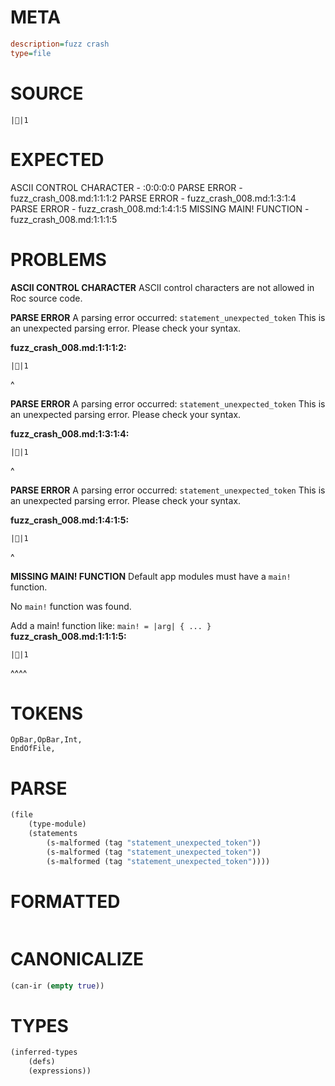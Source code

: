 # META
~~~ini
description=fuzz crash
type=file
~~~
# SOURCE
~~~roc
||1
~~~
# EXPECTED
ASCII CONTROL CHARACTER - :0:0:0:0
PARSE ERROR - fuzz_crash_008.md:1:1:1:2
PARSE ERROR - fuzz_crash_008.md:1:3:1:4
PARSE ERROR - fuzz_crash_008.md:1:4:1:5
MISSING MAIN! FUNCTION - fuzz_crash_008.md:1:1:1:5
# PROBLEMS
**ASCII CONTROL CHARACTER**
ASCII control characters are not allowed in Roc source code.



**PARSE ERROR**
A parsing error occurred: `statement_unexpected_token`
This is an unexpected parsing error. Please check your syntax.

**fuzz_crash_008.md:1:1:1:2:**
```roc
||1
```
^


**PARSE ERROR**
A parsing error occurred: `statement_unexpected_token`
This is an unexpected parsing error. Please check your syntax.

**fuzz_crash_008.md:1:3:1:4:**
```roc
||1
```
  ^


**PARSE ERROR**
A parsing error occurred: `statement_unexpected_token`
This is an unexpected parsing error. Please check your syntax.

**fuzz_crash_008.md:1:4:1:5:**
```roc
||1
```
   ^


**MISSING MAIN! FUNCTION**
Default app modules must have a `main!` function.

No `main!` function was found.

Add a main! function like:
`main! = |arg| { ... }`
**fuzz_crash_008.md:1:1:1:5:**
```roc
||1
```
^^^^


# TOKENS
~~~zig
OpBar,OpBar,Int,
EndOfFile,
~~~
# PARSE
~~~clojure
(file
	(type-module)
	(statements
		(s-malformed (tag "statement_unexpected_token"))
		(s-malformed (tag "statement_unexpected_token"))
		(s-malformed (tag "statement_unexpected_token"))))
~~~
# FORMATTED
~~~roc
~~~
# CANONICALIZE
~~~clojure
(can-ir (empty true))
~~~
# TYPES
~~~clojure
(inferred-types
	(defs)
	(expressions))
~~~

